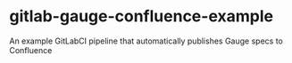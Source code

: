 # gitlab-gauge-confluence-example
An example GitLabCI pipeline that automatically publishes Gauge specs to Confluence
